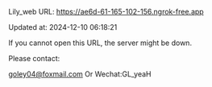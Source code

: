 Lily_web URL: https://ae6d-61-165-102-156.ngrok-free.app

Updated at: 2024-12-10 06:18:21

If you cannot open this URL, the server might be down.

Please contact: 

goley04@foxmail.com Or Wechat:GL_yeaH